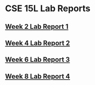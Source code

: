 # CSE 15L Lab Reports
## [Week 2 Lab Report 1](https://ohuynh21.github.io/cse15l-lab-reports/lab-report-1-week-2.html)

## [Week 4 Lab Report 2](https://ohuynh21.github.io/cse15l-lab-reports/lab-report-2-week-4.html)

## [Week 6 Lab Report 3](https://ohuynh21.github.io/cse15l-lab-reports/lab-report-3-week-6.html)

## [Week 8 Lab Report 4](https://ohuynh21.github.io/cse15l-lab-reports/lab-report-4-week-8.html)